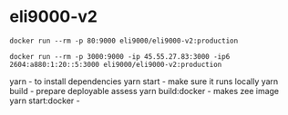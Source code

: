 # eli9000-v2


`docker run --rm -p 80:9000 eli9000/eli9000-v2:production`


`docker run --rm -p 3000:9000 -ip 45.55.27.83:3000 -ip6 2604:a880:1:20::5:3000 eli9000/eli9000-v2:production`

yarn - to install dependencies
yarn start - make sure it runs locally
yarn build - prepare deployable assess
yarn build:docker - makes zee image
yarn start:docker - 